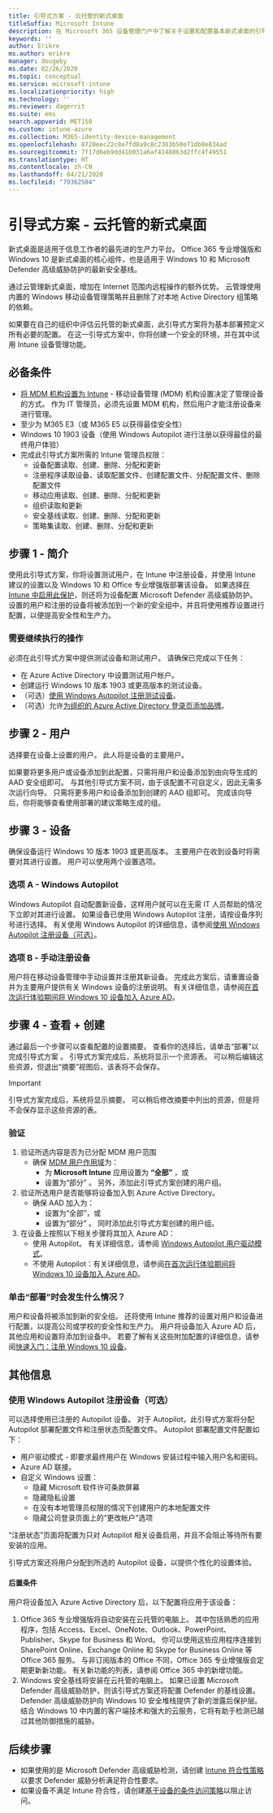 ```yaml
---
title: 引导式方案 - 云托管的新式桌面
titleSuffix: Microsoft Intune
description: 在 Microsoft 365 设备管理门户中了解关于设置和配置基本新式桌面的引导式方案。
keywords: ''
author: Erikre
ms.author: erikre
manager: dougeby
ms.date: 02/26/2020
ms.topic: conceptual
ms.service: microsoft-intune
ms.localizationpriority: high
ms.technology: ''
ms.reviewer: dagerrit
ms.suite: ems
search.appverid: MET150
ms.custom: intune-azure
ms.collection: M365-identity-device-management
ms.openlocfilehash: 8720eec22c8e7fd8a9c8c2303b50e71db0e834ad
ms.sourcegitcommit: 7f17d6eb9dd41b031a6af4148863d2ffc4f49551
ms.translationtype: HT
ms.contentlocale: zh-CN
ms.lasthandoff: 04/21/2020
ms.locfileid: "79362584"
---
```

# <a name="guided-scenario---cloud-managed-modern-desktop"></a>引导式方案 - 云托管的新式桌面

新式桌面是适用于信息工作者的最先进的生产力平台。 Office 365 专业增强版和 Windows 10 是新式桌面的核心组件，也是适用于 Windows 10 和 Microsoft Defender 高级威胁防护的最新安全基线。

通过云管理新式桌面，增加在 Internet 范围内远程操作的额外优势。 云管理使用内置的 Windows 移动设备管理策略并且删除了对本地 Active Directory 组策略的依赖。

如果要在自己的组织中评估云托管的新式桌面，此引导式方案将为基本部署预定义所有必要的配置。 在这一引导式方案中，你将创建一个安全的环境，并在其中试用 Intune 设备管理功能。

## <a name="prerequisites"></a>必备条件

- [将 MDM 机构设置为 Intune](../fundamentals/mdm-authority-set.md#set-mdm-authority-to-intune) - 移动设备管理 (MDM) 机构设置决定了管理设备的方式。 作为 IT 管理员，必须先设置 MDM 机构，然后用户才能注册设备来进行管理。
- 至少为 M365 E3（或 M365 E5 以获得最佳安全性）
- Windows 10 1903 设备（使用 Windows Autopilot 进行注册以获得最佳的最终用户体验）
- 完成此引导式方案所需的 Intune 管理员权限：
  - 设备配置读取、创建、删除、分配和更新
  - 注册程序读取设备、读取配置文件、创建配置文件、分配配置文件、删除配置文件
  - 移动应用读取、创建、删除、分配和更新
  - 组织读取和更新
  - 安全基线读取、创建、删除、分配和更新
  - 策略集读取、创建、删除、分配和更新

## <a name="step-1---introduction"></a>步骤 1 - 简介

使用此引导式方案，你将设置测试用户，在 Intune 中注册设备，并使用 Intune 建议的设置以及 Windows 10 和 Office 专业增强版部署该设备。 如果选择[在 Intune 中启用此保护](../protect/advanced-threat-protection.md#enable-microsoft-defender-atp-in-intune)，则还将为设备配置 Microsoft Defender 高级威胁防护。 设置的用户和注册的设备将被添加到一个新的安全组中，并且将使用推荐设置进行配置，以便提高安全性和生产力。

### <a name="what-you-will-need-to-continue"></a>需要继续执行的操作

必须在此引导式方案中提供测试设备和测试用户。 请确保已完成以下任务：

- 在 Azure Active Directory 中设置测试用户帐户。
- 创建运行 Windows 10 版本 1903 或更高版本的测试设备。
- （可选）[使用 Windows Autopilot 注册测试设备](../enrollment/enrollment-autopilot.md#add-devices)。
- （可选）允许[为组织的 Azure Active Directory 登录页添加品牌](https://go.microsoft.com/fwlink/?linkid=2102455)。

## <a name="step-2---user"></a>步骤 2 - 用户

选择要在设备上设置的用户。 此人将是设备的主要用户。

如果要将更多用户或设备添加到此配置，只需将用户和设备添加到由向导生成的 AAD 安全组即可。 与其他引导式方案不同，由于该配置不可自定义，因此无需多次运行向导。 只需将更多用户和设备添加到创建的 AAD 组即可。 完成该向导后，你将能够查看使用部署的建议策略生成的组。

## <a name="step-3---device"></a>步骤 3 - 设备

确保设备运行 Windows 10 版本 1903 或更高版本。  主要用户在收到设备时将需要对其进行设置。 用户可以使用两个设置选项。

### <a name="option-a--windows-autopilot"></a>选项 A - Windows Autopilot

Windows Autopilot 自动配置新设备，这样用户就可以在无需 IT 人员帮助的情况下立即对其进行设置。 如果设备已使用 Windows Autopilot 注册，请按设备序列号进行选择。 有关使用 Windows Autopilot 的详细信息，请参阅[使用 Windows Autopilot 注册设备（可选）](../fundamentals/guided-scenarios-cloud-managed-pc.md#register-device-with-windows-autopilot-optional)。

### <a name="option-b--manual-device-enrollment"></a>选项 B - 手动注册设备

用户将在移动设备管理中手动设置并注册其新设备。 完成此方案后，请重置设备并为主要用户提供有关 Windows 设备的注册说明。 有关详细信息，请参阅[在首次运行体验期间将 Windows 10 设备加入 Azure AD](https://docs.microsoft.com/azure/active-directory/devices/azuread-joined-devices-frx#joining-a-device)。

## <a name="step-4---review--create"></a>步骤 4 - 查看 + 创建

通过最后一个步骤可以查看配置的设置摘要。 查看你的选择后，请单击“部署”以完成引导式方案  。 引导式方案完成后，系统将显示一个资源表。 可以稍后编辑这些资源，但退出“摘要”视图后，该表将不会保存。

> [!IMPORTANT]
> 引导式方案完成后，系统将显示摘要。 可以稍后修改摘要中列出的资源，但是将不会保存显示这些资源的表。

### <a name="verification"></a>验证

1. 验证所选内容是否为已分配 MDM 用户范围
    - 确保 [MDM 用户作用域](../enrollment/windows-enroll.md#enable-windows-10-automatic-enrollment)为：
        - 为 **Microsoft Intune** 应用设置为 **“全部”** ，或
        - 设置为“部分”  。 另外，添加此引导式方案创建的用户组。
2. 验证所选用户是否能够将设备加入到 Azure Active Directory。
    - 确保 AAD 加入为：
        - 设置为“全部”，或 
        - 设置为“部分”  。 同时添加此引导式方案创建的用户组。
3. 在设备上按照以下相关步骤将其加入 Azure AD：
    - 使用 Autopilot。 有关详细信息，请参阅 [Windows Autopilot 用户驱动模式](https://docs.microsoft.com/windows/deployment/windows-autopilot/user-driven)。
    - 不使用 Autopilot：有关详细信息，请参阅[在首次运行体验期间将 Windows 10 设备加入 Azure AD](https://docs.microsoft.com/azure/active-directory/devices/azuread-joined-devices-frx#joining-a-device)。

### <a name="what-happens-when-i-click-deploy"></a>单击“部署”时会发生什么情况？
用户和设备将被添加到新的安全组。 还将使用 Intune 推荐的设置对用户和设备进行配置，以提高公司或学校的安全性和生产力。 用户将设备加入 Azure AD 后，其他应用和设置将添加到设备中。 若要了解有关这些附加配置的详细信息，请参阅[快速入门：注册 Windows 10 设备](../enrollment/quickstart-enroll-windows-device.md)。

## <a name="additional-information"></a>其他信息

### <a name="register-device-with-windows-autopilot-optional"></a>使用 Windows Autopilot 注册设备（可选）

可以选择使用已注册的 Autopilot 设备。 对于 Autopilot，此引导式方案将分配 Autopilot 部署配置文件和注册状态页配置文件。 Autopilot 部署配置文件配置如下：

- 用户驱动模式 - 即要求最终用户在 Windows 安装过程中输入用户名和密码。
- Azure AD 联接。
- 自定义 Windows 设置：
  - 隐藏 Microsoft 软件许可条款屏幕
  - 隐藏隐私设置 
  - 在没有本地管理员权限的情况下创建用户的本地配置文件
  - 隐藏公司登录页面上的“更改帐户”选项

“注册状态”页面将配置为只对 Autopilot 相关设备启用，并且不会阻止等待所有要安装的应用。

引导式方案还将用户分配到所选的 Autopilot 设备，以提供个性化的设置体验。

#### <a name="post-requisites"></a>后置条件

用户将设备加入 Azure Active Directory 后，以下配置将应用于该设备：

1. Office 365 专业增强版将自动安装在云托管的电脑上。 其中包括熟悉的应用程序，包括 Access、Excel、OneNote、Outlook、PowerPoint、Publisher、Skype for Business 和 Word。 你可以使用这些应用程序连接到 SharePoint Online、Exchange Online 和 Skype for Business Online 等 Office 365 服务。 与非订阅版本的 Office 不同，Office 365 专业增强版会定期更新新功能。 有关新功能的列表，请参阅 Office 365 中的新增功能。
2. Windows 安全基线将安装在云托管的电脑上。 如果已设置 Microsoft Defender 高级威胁防护，则该引导式方案还将配置 Defender 的基线设置。 Defender 高级威胁防护向 Windows 10 安全堆栈提供了新的泄露后保护层。 结合 Windows 10 中内置的客户端技术和强大的云服务，它将有助于检测已越过其他防御措施的威胁。 

## <a name="next-steps"></a>后续步骤

- 如果使用的是 Microsoft Defender 高级威胁检测，请创建 [Intune 符合性策略](../protect/advanced-threat-protection.md#create-and-assign-the-compliance-policy)以要求 Defender 威胁分析满足符合性要求。
- 如果设备不满足 Intune 符合性，请创建[基于设备的条件访问策略](../protect/advanced-threat-protection.md#create-a-conditional-access-policy)以阻止访问。
